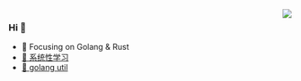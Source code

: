 <img align="right" src="https://github-readme-stats.vercel.app/api?username=Zeb-D&show_icons=true&icon_color=CE1D2D&text_color=718096&bg_color=ffffff&hide_title=true" />

### Hi 👋

- :orange_book: Focusing on Golang & Rust
- [📘 系统性学习](https://github.com/Zeb-D/my-review)
- [🌱 golang util](https://github.com/Zeb-D/go-util)
